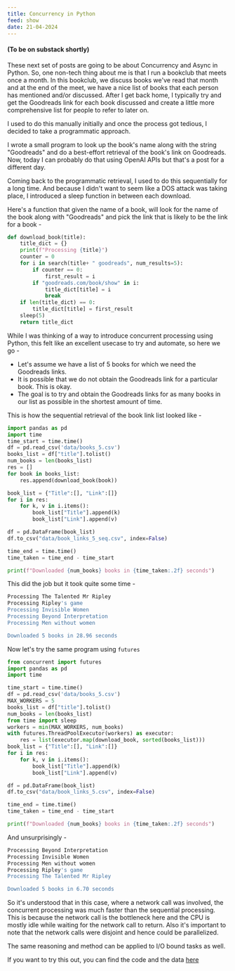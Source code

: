 ```yaml
---
title: Concurrency in Python
feed: show
date: 21-04-2024
---
```

#### (To be on substack shortly)

These next set of posts are going to be about Concurrency and Async in Python. 
So, one non-tech thing about me is that I run a bookclub that meets once a month. In this bookclub, we discuss books we've read that month and at the end of the meet, we have a nice list of books that each person has mentioned and/or discussed. 
After I get back home, I typically try and get the Goodreads link for each book discussed and create a little more comprehensive list for people to refer to later on. 

I used to do this manually initially and once the process got tedious, I decided to take a  programmatic approach. 

I wrote a small program to look up the book's name along with the string "Goodreads" and do a best-effort retrieval of the book's link on Goodreads. 
Now, today I can probably do that using OpenAI APIs but that's a post for a different day. 

Coming back to the programmatic retrieval, I used to do this sequentially for a long time. And because I didn't want to seem like a DOS attack was taking place, I introduced a sleep function in between each download. 

Here's a function that given the name of a book, will look for the name of the book along with "Goodreads" and pick the link that is likely to be the link for a book - 

```python
def download_book(title):
    title_dict = {}
    print(f"Processing {title}")
    counter = 0
    for i in search(title+ " goodreads", num_results=5):
        if counter == 0:
            first_result = i
        if "goodreads.com/book/show" in i:
            title_dict[title] = i
            break
    if len(title_dict) == 0:
        title_dict[title] = first_result
    sleep(5)
    return title_dict
```



While I was thinking of a way to introduce concurrent processing using Python, this felt like an excellent usecase to try and automate, so here we go - 

- Let's assume we have a list of 5 books for which we need the Goodreads links. 
- It is possible that we do not obtain the Goodreads link for a particular book. This is okay. 
- The goal is to try and obtain the Goodreads links for as many books in our list as possible in the shortest amount of time.

This is how the sequential retrieval of the book link list looked like - 

```python
import pandas as pd
import time
time_start = time.time()
df = pd.read_csv('data/books_5.csv')
books_list = df["title"].tolist()
num_books = len(books_list)
res = []
for book in books_list:
    res.append(download_book(book))

book_list = {"Title":[], "Link":[]}
for i in res:
    for k, v in i.items():
        book_list["Title"].append(k)
        book_list["Link"].append(v)

df = pd.DataFrame(book_list)
df.to_csv("data/book_links_5_seq.csv", index=False)

time_end = time.time()
time_taken = time_end - time_start

print(f"Downloaded {num_books} books in {time_taken:.2f} seconds")
```

This did the job but it took quite some time - 
```bash
Processing The Talented Mr Ripley
Processing Ripley's game
Processing Invisible Women
Processing Beyond Interpretation
Processing Men without women

Downloaded 5 books in 28.96 seconds
```

Now let's try the same program using `futures`

```python
from concurrent import futures
import pandas as pd
import time

time_start = time.time()
df = pd.read_csv('data/books_5.csv')
MAX_WORKERS = 5 
books_list = df["title"].tolist()
num_books = len(books_list)
from time import sleep
workers = min(MAX_WORKERS, num_books) 
with futures.ThreadPoolExecutor(workers) as executor:
    res = list(executor.map(download_book, sorted(books_list)))
book_list = {"Title":[], "Link":[]}
for i in res:
    for k, v in i.items():
        book_list["Title"].append(k)
        book_list["Link"].append(v)

df = pd.DataFrame(book_list)
df.to_csv("data/book_links_5.csv", index=False)

time_end = time.time()
time_taken = time_end - time_start

print(f"Downloaded {num_books} books in {time_taken:.2f} seconds")
```

And unsurprisingly - 
```bash
Processing Beyond Interpretation
Processing Invisible Women
Processing Men without women
Processing Ripley's game
Processing The Talented Mr Ripley

Downloaded 5 books in 6.70 seconds
```

So it's understood that in this case, where a network call was involved, the concurrent processing was much faster than the sequential processing. This is because the network call is the bottleneck here and the CPU is mostly idle while waiting for the network call to return. Also it's important to note that the network calls were disjoint and hence could be parallelized.

The same reasoning and method can be applied to I/O bound tasks as well.

If you want to try this out, you can find the code and the data [here](https://github.com/everythingpython/posts/tree/main/2024_07_10_concurrency)